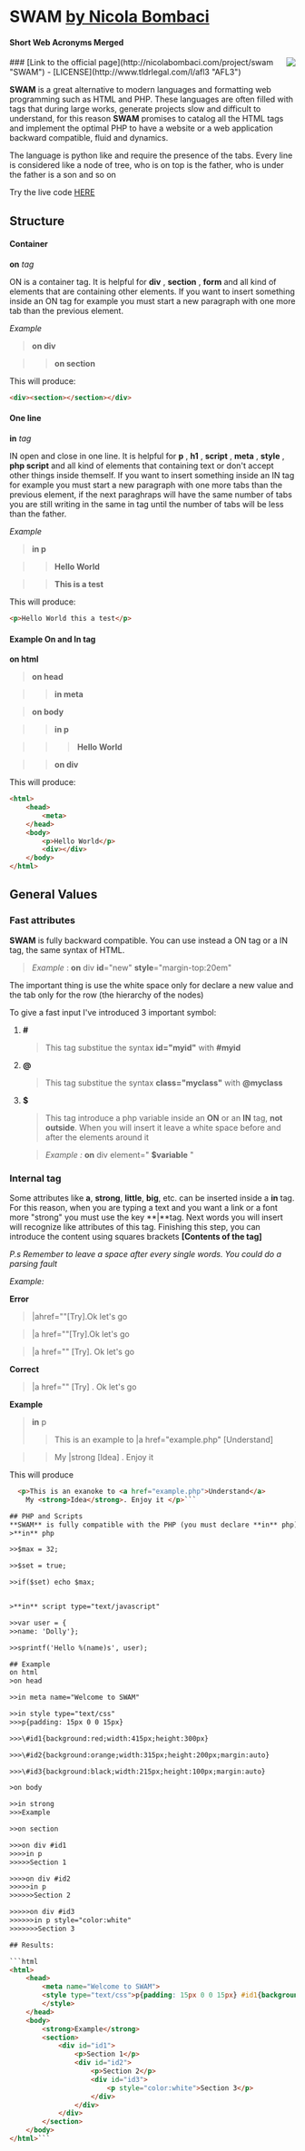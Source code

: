 # SWAM [by Nicola Bombaci](http://nicolabombaci.com/ "Nicola Bombaci Webpage")
#### Short Web Acronyms Merged
<img style="float:right" src="./swam.png">
### [Link to the official page](http://nicolabombaci.com/project/swam "SWAM") - [LICENSE](http://www.tldrlegal.com/l/afl3 "AFL3")

**SWAM** is a great alternative to modern languages and formatting web programming such as HTML and PHP. These languages are often filled with tags that during large works, generate projects slow and difficult to understand, for this reason **SWAM** promises to catalog all the HTML tags and implement the optimal PHP to have a website or a web application backward compatible, fluid and dynamics.

The language is python like and require the presence of the tabs. Every line is considered like a node of tree, who is on top is the father, who is under the father is a son and so on

Try the live code [HERE](http://nicolabombaci.com/project/code/swam.php "SWAM Live Code")

## Structure

#### Container

**on** *tag*

ON is a container tag. It is helpful for **div** , **section** , **form** and all kind of elements that are containing other elements. If you want to insert something inside an ON tag for example you must start a new paragraph with one more tab than the previous element.

*Example*

>**on div**

>>**on section**

This will produce:

```html
<div><section></section></div>
```

#### One line

**in** *tag*

IN open and close in one line. It is helpful for **p** , **h1** , **script** , **meta** , **style** , **php script** and all kind of elements that containing text or don't accept other things inside themself. If you want to insert something inside an IN tag for example you must start a new paragraph with one more tabs than the previous element, if the next paraghraps will have the same number of tabs you are still writing in the same in tag until the number of tabs will be less than the father.

*Example*

>**in p**

>>**Hello World**

>>**This is a test**

This will produce:

```html
<p>Hello World this a test</p>
```

#### Example On and In tag

**on html**

>**on head**

>>**in meta**

>**on body**

>>**in p**

>>>**Hello World**

>>**on div**


This will produce:

```html
<html>
    <head>
        <meta>
    </head>
    <body>
        <p>Hello World</p>
        <div></div>
    </body>
</html>
```

## General Values

### Fast attributes
 **SWAM** is fully backward compatible. You can use instead a ON tag or a IN tag, the same syntax of HTML.

> *Example* : **on** div **id**="new" **style**="margin-top:20em"

The important thing is use the white space only for declare a new value and the tab only for the row (the hierarchy of the nodes)

To give a fast input I've introduced 3 important symbol:

1.  **#**

    > This tag substitue the syntax **id="myid"** with **#myid**

2.  **@**
    > This tag substitue the syntax **class="myclass"** with **@myclass**
3.  **$**
    > This tag introduce a php variable inside an **ON** or an **IN** tag, **not outside**. When you will insert it leave a white space before and after the elements around it

    >*Example :* **on** div element=" **$variable** "

### Internal tag
Some attributes like **a**, **strong**, **little**, **big**, etc. can be inserted inside a **in** tag. For this reason, when you are typing a text and you want a link or a font more "strong" you must use the key **|**tag. Next words you will insert will recognize like attributes of this tag. Finishing this step, you can introduce the content using squares brackets **[Contents of the tag]**

*P.s Remember to leave a space after every single words. You could do a parsing fault*

*Example:*

**Error**
> |ahref=""[Try].Ok let's go

> |a href=""[Try].Ok let's go

> |a href="" [Try]. Ok let's go

**Correct**
> |a href="" [Try] . Ok let's go

**Example**
> **in** p
>> This is an example to |a href="example.php" [Understand]

>> My |strong [Idea] . Enjoy it

This will produce
```html
  <p>This is an exanoke to <a href="example.php">Understand</a>
    My <strong>Idea</strong>. Enjoy it </p>```

## PHP and Scripts
**SWAM** is fully compatible with the PHP (you must declare **in** php) and the other language like Java (you must declare **in** script)
>**in** php

>>$max = 32;

>>$set = true;

>>if($set) echo $max;


>**in** script type="text/javascript"

>>var user = {
>>name: 'Dolly'};

>>sprintf('Hello %(name)s', user);

## Example
on html
>on head

>>in meta name="Welcome to SWAM"

>>in style type="text/css"
>>>p{padding: 15px 0 0 15px}

>>>\#id1{background:red;width:415px;height:300px}

>>>\#id2{background:orange;width:315px;height:200px;margin:auto}

>>>\#id3{background:black;width:215px;height:100px;margin:auto}

>on body

>>in strong
>>>Example

>>on section

>>>on div #id1
>>>>in p
>>>>>Section 1

>>>>on div #id2
>>>>>in p
>>>>>>Section 2

>>>>>on div #id3
>>>>>>in p style="color:white"
>>>>>>>Section 3

## Results:

```html
<html>
    <head>
        <meta name="Welcome to SWAM">
        <style type="text/css">p{padding: 15px 0 0 15px} #id1{background:red;width:415px;height:300px} #id2{background:orange;width:315px;height:200px;margin:auto} #id3{background:black;width:215px;height:100px;margin:auto}
        </style>
    </head>
    <body>
        <strong>Example</strong>
        <section>
            <div id="id1">
                <p>Section 1</p>
                <div id="id2">
                    <p>Section 2</p>
                    <div id="id3">
                        <p style="color:white">Section 3</p>
                    </div>
                </div>
            </div>
        </section>
    </body>
</html>```
